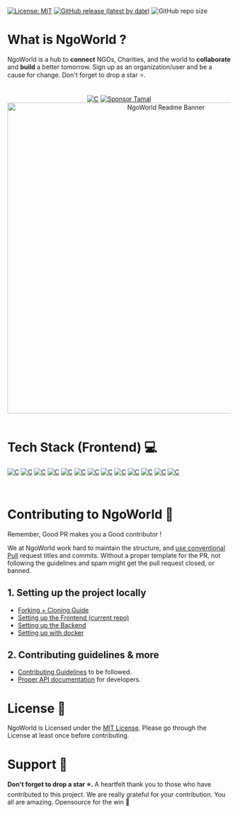 [![License: MIT](https://img.shields.io/badge/License-MIT-yellow.svg)](https://opensource.org/licenses/MIT) [![GitHub release (latest by date)](https://img.shields.io/github/v/release/ngoworldcommunity/NGOWorld)](https://github.com/ngoworldcommunity/NGOWorld/releases) ![GitHub repo size](https://img.shields.io/github/repo-size/ngoworldcommunity/NGOWorld)

# What is NgoWorld ?

NgoWorld is a hub to **connect** NGOs, Charities, and the world to **collaborate** and **build** a better tomorrow. Sign up as an organization/user and be a cause for change. Don't forget to drop a star ⭐.

<br/>



<div  align="center" >

<div  align="center" >
<a href="https://milanhub.vercel.app/"><img alt="C" src="https://img.shields.io/badge/Production%20Release-07C160?style=for-the-badge&logo=vercel&logoColor=white"></a> <a href="https://github.com/sponsors/tamalCodes"><img alt="Sponsor Tamal" src="https://img.shields.io/badge/sponsor-30363D?style=for-the-badge&logo=GitHub-Sponsors&logoColor=#white"></a>


</div>

<img alt="NgoWorld Readme Banner" src="./src/assets/pictures/readme/MilanBanner.png" width="700px"/>

</div>

<br>

# Tech Stack (Frontend) 💻

<p >
    <a href="https://react.dev/"><img alt="C" src="https://img.shields.io/badge/React-20232A?style=for-the-badge&logo=react&logoColor=61DAFB"></a>
    <a href="https://getbootstrap.com/"><img alt="C" src="https://img.shields.io/badge/Bootstrap-%23563D7C.svg?style=for-the-badge&logo=bootstrap&logoColor=white"></a>
    <a href="https://docs.github.com/en"><img alt="C" src="https://img.shields.io/badge/GitHub-%23121011.svg?style=for-the-badge&logo=github&logoColor=white"></a>
    <a href="https://opensource.guide/how-to-contribute/"><img alt="C" src="https://img.shields.io/badge/Open%20Source-%23F05032.svg?style=for-the-badge&logo=open-source-initiative&logoColor=white"></a>
    <a href="https://developer.mozilla.org/en-US/docs/Web/CSS"><img alt="C" src="https://img.shields.io/badge/CSS-%231572B6.svg?style=for-the-badge&logo=css3&logoColor=white"></a>
    <a href="https://www.canva.com/designschool/tutorials/getting-started/"><img alt="C" src="https://img.shields.io/badge/Canva-%2300C4CC.svg?style=for-the-badge&logo=canva&logoColor=white"></a>
    <a href="https://help.figma.com/hc/en-us/categories/360002051613-Get-started"><img alt="C" src="https://img.shields.io/badge/Figma-%23F24E1E.svg?style=for-the-badge&logo=figma&logoColor=white"></a>
    <a href="https://docs.github.com/en/actions"><img alt="C" src="https://img.shields.io/badge/GitHub%20Actions-%232671E5.svg?style=for-the-badge&logo=github-actions&logoColor=white"></a>
    <a href="https://docs.github.com/en/actions"><img alt="C" src="https://img.shields.io/badge/vite-%23646CFF.svg?style=for-the-badge&logo=vite&logoColor=white"></a>
    <a href="https://docs.github.com/en/actions"><img alt="C" src="https://img.shields.io/badge/react%20zustand-%2320232a.svg?style=for-the-badge&logo=react&logoColor=%2361DAFB"></a>
    <a href="https://docs.github.com/en/actions"><img alt="C" src="https://img.shields.io/badge/Axios-5A29E4?logo=axios&logoColor=fff&style=for-the-badge"></a>
    <a href="https://docs.github.com/en/actions"><img alt="C" src="https://img.shields.io/badge/Passport-34E27A?logo=passport&logoColor=000&style=for-the-badge"></a>
    <a href="https://docs.github.com/en/actions"><img alt="C" src="https://img.shields.io/badge/.ENV-ECD53F?logo=dotenv&logoColor=000&style=for-the-badge"></a>




</p>

</br>

# Contributing to NgoWorld 🔐

Remember, Good PR makes you a Good contributor !

We at NgoWorld work hard to maintain the structure, and [use conventional Pull](https://github.com/ngoworldcommunity/NGOWorld/blob/main/CONTRIBUTING.md#pull-request-title-format-) request titles and commits. Without a proper template for the PR, not following the guidelines and spam might get the pull request closed, or banned.

## 1️. Setting up the project locally

- [Forking + Cloning Guide](/docs/CloneSetup.md)
- [Setting up the Frontend (current repo)](/docs/FrontendSetup.md)
- [Setting up the Backend](https://github.com/ngoworldcommunity/NGOWorld-Backend/blob/main/docs/BackendSetup.md)
- [Setting up with docker](/docs/DockerSetup.md)


## 2️. Contributing guidelines & more

- [Contributing Guidelines](/CONTRIBUTING.md) to be followed.
- [Proper API documentation](https://milan-server.onrender.com/docs/) for developers.

# License 👮

NgoWorld is Licensed under the <a href="./LICENSE">MIT License</a>. Please go through the License at least once before contributing.

# Support 🙏

**Don't forget to drop a star ⭐.** A heartfelt thank you to those who have contributed to this project. We are really grateful for your contribution. You all are amazing. Opensource for the win 🚀
